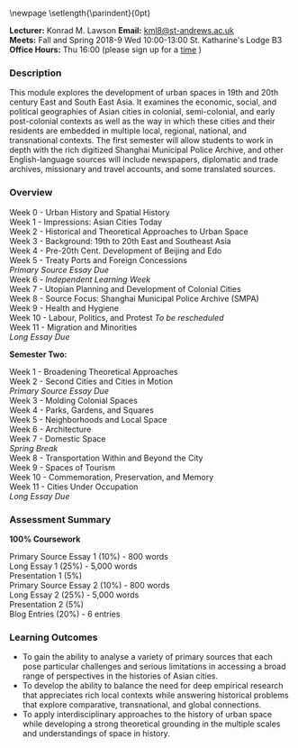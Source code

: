 \newpage
\setlength{\parindent}{0pt}

**Lecturer:** Konrad M. Lawson **Email:** kml8@st-andrews.ac.uk   
**Meets:** Fall and Spring 2018-9 Wed 10:00-13:00 St. Katharine's Lodge B3    
**Office Hours:** Thu 16:00 (please sign up for a [time](https://goo.gl/Rh19wj) )

### Description	

This module explores the development of urban spaces in 19th and 20th century East and South East Asia. It examines the economic, social, and political geographies of Asian cities in colonial, semi-colonial, and early post-colonial contexts as well as the way in which these cities and their residents are embedded in multiple local, regional, national, and transnational contexts. The first semester will allow students to work in depth with the rich digitized Shanghai Municipal Police Archive, and other English-language sources will include newspapers, diplomatic and trade archives, missionary and travel accounts, and some translated sources. 

### Overview

Week 0 - Urban History and Spatial History  
Week 1 - Impressions: Asian Cities Today   
Week 2 - Historical and Theoretical Approaches to Urban Space  
Week 3 - Background: 19th to 20th East and Southeast Asia  
Week 4 - Pre-20th Cent. Development of Beijing and Edo  
Week 5 - Treaty Ports and Foreign Concessions   
*Primary Source Essay Due*  
Week 6 - *Independent Learning Week*  
Week 7 - Utopian Planning and Development of Colonial Cities  
Week 8 - Source Focus: Shanghai Municipal Police Archive (SMPA)  
Week 9 - Health and Hygiene  
Week 10 - Labour, Politics, and Protest *To be rescheduled*  
Week 11 - Migration and Minorities  
*Long Essay Due* 

**Semester Two:**

Week 1 - Broadening Theoretical Approaches  
Week 2 - Second Cities and Cities in Motion   
*Primary Source Essay Due*  
Week 3 - Molding Colonial Spaces  
Week 4 - Parks, Gardens, and Squares  
Week 5 - Neighborhoods and Local Space  
Week 6 - Architecture  
Week 7 - Domestic Space  
*Spring Break*    
Week 8 - Transportation Within and Beyond the City  
Week 9 - Spaces of Tourism   
Week 10 - Commemoration, Preservation, and Memory  
Week 11 - Cities Under Occupation  
*Long Essay Due* 

### Assessment Summary

**100% Coursework**  

Primary Source Essay 1 (10%) - 800 words  
Long Essay 1 (25%) - 5,000 words  
Presentation 1 (5%)   
Primary Source Essay 2 (10%) - 800 words  
Long Essay 2 (25%) - 5,000 words  
Presentation 2 (5%)  
Blog Entries (20%) - 6 entries

### Learning Outcomes

* To gain the ability to analyse a variety of primary sources that each pose particular challenges and serious limitations in accessing a broad range of perspectives in the histories of Asian cities. 
* To develop the ability to balance the need for deep empirical research that appreciates rich local contexts while answering historical problems that explore comparative, transnational, and global connections.
* To apply interdisciplinary approaches to the history of urban space while developing a strong theoretical grounding in the multiple scales and understandings of space in history. 


